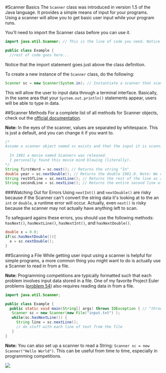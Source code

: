 #Scanner Basics
The `Scanner` class was introduced in version 1.5 of the Java language. It provides a simple means of input for your programs. Using a scanner will allow you to get basic user input while your program runs.

You'll need to import the Scanner class before you can use it.

```java
import java.util.Scanner; // This is the line of code you need. Notice its position near the top of the file.

public class Example {
  //rest of code goes here...
```
Notice that the import statement goes just above the class definition.

To create a new instance of the `Scanner` class, do the following:
```java
Scanner sc = new Scanner(System.in); // Instantiate a scanner that scans standard input
```
This will allow the user to input data through a terminal interface. Basically, in the same area that your `System.out.println()` statements appear, users will be able to type in data.

##Scanner Methods
For a complete list of all methods for Scanner objects, check out the [official documentation](http://docs.oracle.com/javase/7/docs/api/java/util/Scanner.html#method_summary).

**Note:** In the eyes of the scanner, values are separated by whitespace. This is just a default, and you can change it if you want to.

```java
/*
Assume a scanner object named sc exists and that the input it is scanning is the following:
  
  In 1981 a movie named Scanners was released.
  I personally found this movie mind blowing (literally).
*/
String firstWord = sc.next(); // Returns the string "In"
double year = sc.nextDouble(); // Returns the double 1981.0. Note: We could also have used sc.nextInt();
String restOfLine = sc.nextLine(); // Returns the rest of the line as a String: "a movie named Scanners was released."
String secondLine = sc.nextLine(); // Returns the entire second line of text.
```

###Watching Out for Errors
Using `nextInt()` and `nextDouble()` are risky because if the Scanner can't convert the string data it's looking at to the an `int` or `double`, a runtime error will occur. Actually, even `next()` is risky because the scanner may not actually have anything left to scan.

To safeguard agains these errors, you should use the following methods: `hasNext()`, `hasNextLine()`, `hasNextInt()`, and `hasNextDouble()`.

```java
double x = 0.0;
if(sc.hasNextDouble()){
  x = sc.nextDouble();
}
```

##Scanning a File
While getting user input using a scanner is helpful for simple programs, a more common thing you might want to do is actually use a Scanner to read in from a file.

**Note:** Programming competitions are typically formatted such that each problem involves input data stored in a file. One of my favorite Project Euler problems ([problem 54](http://projecteuler.net/problem=54)) also requires reading data in from a file.

```java
import java.util.Scanner;

public class Example {
  public static void main(String[] args) throws IOException { // "throws IOException" is needed to compile
   Scanner sc = new Scanner(new File("input.txt") );
   while(sc.hasNextLine()) {
     String line = sc.nextLine();
     // do stuff with each line of text from the file
   }
}
```

**Note:** You can also set up a scanner to read a String: `Scanner sc = new Scanner("Hello World")`. This can be useful from time to time, especially in programming competitions.


![](http://christensenacademy.org/img/signature.png)

